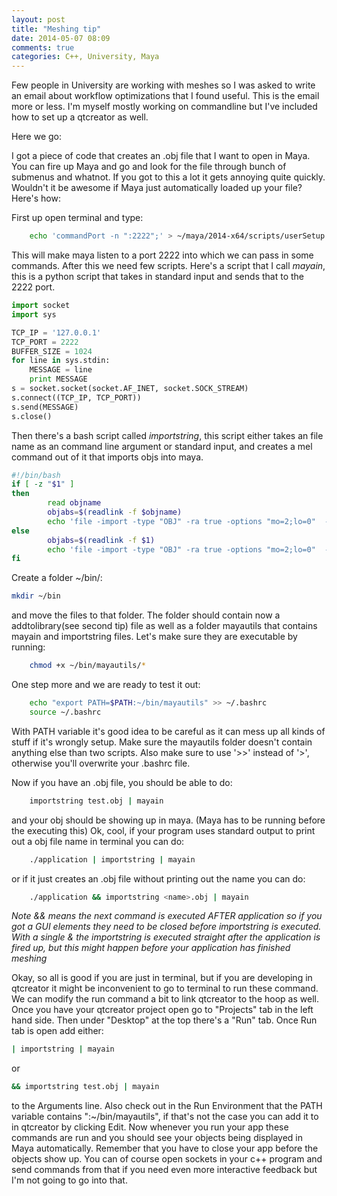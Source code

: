 ```yaml
---
layout: post
title: "Meshing tip"
date: 2014-05-07 08:09
comments: true
categories: C++, University, Maya
---
```


Few people in University are working with meshes so I was asked to write an email about workflow optimizations that I found useful. This is the email more or less. I'm myself mostly working on commandline but I've included how to set up a qtcreator as well.

Here we go:

I got a piece of code that creates an .obj file that I want to open in Maya. You can fire up Maya and go and look for the file through bunch of submenus and whatnot. If you got to this a lot it gets annoying quite quickly. Wouldn't it be awesome if Maya just automatically loaded up your file? Here's how:

First up open terminal and type:

``` bash
	echo 'commandPort -n ":2222";' > ~/maya/2014-x64/scripts/userSetup.mel
```

This will make maya listen to a port 2222 into which we can pass in some commands. After this we need few scripts.
Here's a script that I call *mayain*, this is a python script that takes in standard input and sends that to the 2222 port.


``` python 
import socket
import sys

TCP_IP = '127.0.0.1'
TCP_PORT = 2222
BUFFER_SIZE = 1024
for line in sys.stdin:
    MESSAGE = line
    print MESSAGE
s = socket.socket(socket.AF_INET, socket.SOCK_STREAM)
s.connect((TCP_IP, TCP_PORT))
s.send(MESSAGE)
s.close()
```

Then there's a bash script called *importstring*, this script either takes an file name as an command line argument or standard input, and creates a mel command out of it that imports objs into maya.

``` bash 
#!/bin/bash
if [ -z "$1" ]
then
        read objname
        objabs=$(readlink -f $objname)
        echo 'file -import -type "OBJ" -ra true -options "mo=2;lo=0"  -pr -loadReferenceDepth "all" "'$objabs'";'
else
        objabs=$(readlink -f $1)
        echo 'file -import -type "OBJ" -ra true -options "mo=2;lo=0"  -pr -loadReferenceDepth "all" "'$objabs'";'
fi
```


Create a folder ~/bin/:

``` bash
mkdir ~/bin
```


and move the files to that folder. The folder should contain now a addtolibrary(see second tip) file as well as a folder mayautils that contains mayain and importstring files.
Let's make sure they are executable by running:

``` bash
	chmod +x ~/bin/mayautils/*
```

One step more and we are ready to test it out:

``` bash
	echo "export PATH=$PATH:~/bin/mayautils" >> ~/.bashrc
	source ~/.bashrc
```

With PATH variable it's good idea to be careful as it can mess up all kinds of stuff if it's wrongly setup.
Make sure the mayautils folder doesn't contain anything else than two scripts.
Also make sure to use '>>' instead of '>', otherwise you'll overwrite your .bashrc file.

Now if you have an .obj file, you should be able to do:

``` bash
	importstring test.obj | mayain
```

and your obj should be showing up in maya. (Maya has to be running before the executing this)
Ok, cool, if your program uses standard output to print out a obj file name in terminal you can do:

``` bash
	./application | importstring | mayain 
```

or if it just creates an .obj file without printing out the name you can do:

``` bash
	./application && importstring <name>.obj | mayain
```

*Note && means the next command is executed AFTER application so if you got a GUI elements they need to be closed before importstring is executed. With a single & the importstring is executed straight after the application is fired up, but this might happen before your application has finished meshing*

Okay, so all is good if you are just in terminal, but if you are developing in qtcreator it might be inconvenient to go to terminal to run these command.
We can modify the run command a bit to link qtcreator to the hoop as well.
Once you have your qtcreator project open go to "Projects" tab in the left hand side. Then under "Desktop" at the top there's a "Run" tab.
Once Run tab is open add either:

``` bash
| importstring | mayain
``` 

or

``` bash
&& importstring test.obj | mayain
```

to the Arguments line. Also check out in the Run Environment that the PATH variable contains ":~/bin/mayautils", if that's not the case you can add it to in qtcreator by clicking Edit.
Now whenever you run your app these commands are run and you should see your objects being displayed in Maya automatically.
Remember that you have to close your app before the objects show up. You can of course open sockets in your c++ program and send commands from that if you need even more interactive feedback but I'm not going to go into that.
